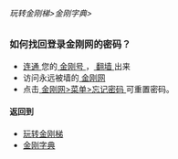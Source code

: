 ###### 玩转金刚梯>金刚字典>

### 如何找回登录金刚网的密码？

- [ 连通 ](https://github.com/a2zitpro/web/blob/master/LadderFree/kkDictionary/KKIDsUsage.md)您的[ 金刚号 ](https://github.com/a2zitpro/web/blob/master/LadderFree/kkDictionary/KKID.md)，[ 翻墙 ](https://github.com/a2zitpro/web/blob/master/LadderFree/kkDictionary/OverTheWall.md)出来
- 访问永远被墙的[ 金刚网 ](https://github.com/a2zitpro/web/blob/master/kksitecn.md)
- 点击[ 金刚网>菜单>忘记密码 ](https://www.atozitpro.net/zh/password-reset/)可重置密码。


#### 返回到
- [玩转金刚梯](https://github.com/a2zitpro/web/blob/master/LadderFree/A.md)
- [金刚字典](https://github.com/a2zitpro/web/blob/master/LadderFree/kkDictionary/KKDictionary.md)


